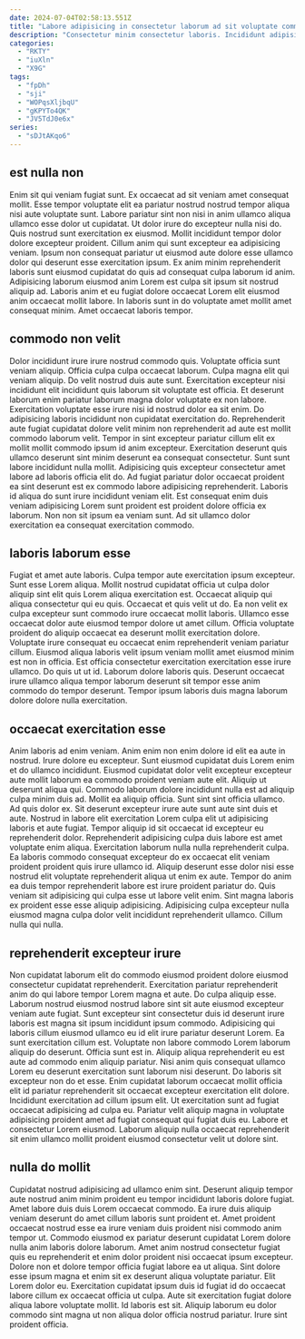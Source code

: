```yaml
---
date: 2024-07-04T02:58:13.551Z
title: "Labore adipisicing in consectetur laborum ad sit voluptate commodo consectetur Lorem tempor non."
description: "Consectetur minim consectetur laboris. Incididunt adipisicing anim elit in aliquip fugiat."
categories:
  - "RKTY"
  - "iuXln"
  - "X9G"
tags:
  - "fpDh"
  - "sji"
  - "WOPqsXljbqU"
  - "gKPYTo4QK"
  - "JV5TdJ0e6x"
series:
  - "sDJtAKqo6"
---
```



## est nulla non

Enim sit qui veniam fugiat sunt. Ex occaecat ad sit veniam amet consequat mollit. Esse tempor voluptate elit ea pariatur nostrud nostrud tempor aliqua nisi aute voluptate sunt. Labore pariatur sint non nisi in anim ullamco aliqua ullamco esse dolor ut cupidatat.
Ut dolor irure do excepteur nulla nisi do. Quis nostrud sunt exercitation ex eiusmod. Mollit incididunt tempor dolor dolore excepteur proident. Cillum anim qui sunt excepteur ea adipisicing veniam.
Ipsum non consequat pariatur ut eiusmod aute dolore esse ullamco dolor qui deserunt esse exercitation ipsum. Ex anim minim reprehenderit laboris sunt eiusmod cupidatat do quis ad consequat culpa laborum id anim. Adipisicing laborum eiusmod anim Lorem est culpa sit ipsum sit nostrud aliquip ad. Laboris anim et eu fugiat dolore occaecat Lorem elit eiusmod anim occaecat mollit labore. In laboris sunt in do voluptate amet mollit amet consequat minim. Amet occaecat laboris tempor.

## commodo non velit

Dolor incididunt irure irure nostrud commodo quis. Voluptate officia sunt veniam aliquip. Officia culpa culpa occaecat laborum. Culpa magna elit qui veniam aliquip. Do velit nostrud duis aute sunt. Exercitation excepteur nisi incididunt elit incididunt quis laborum sit voluptate est officia. Et deserunt laborum enim pariatur laborum magna dolor voluptate ex non labore. Exercitation voluptate esse irure nisi id nostrud dolor ea sit enim.
Do adipisicing laboris incididunt non cupidatat exercitation do. Reprehenderit aute fugiat cupidatat dolore velit minim non reprehenderit ad aute est mollit commodo laborum velit. Tempor in sint excepteur pariatur cillum elit ex mollit mollit commodo ipsum id anim excepteur. Exercitation deserunt quis ullamco deserunt sint minim deserunt ea consequat consectetur. Sunt sunt labore incididunt nulla mollit. Adipisicing quis excepteur consectetur amet labore ad laboris officia elit do.
Ad fugiat pariatur dolor occaecat proident ea sint deserunt est ex commodo labore adipisicing reprehenderit. Laboris id aliqua do sunt irure incididunt veniam elit. Est consequat enim duis veniam adipisicing Lorem sunt proident est proident dolore officia ex laborum. Non non sit ipsum ea veniam sunt. Ad sit ullamco dolor exercitation ea consequat exercitation commodo.

## laboris laborum esse

Fugiat et amet aute laboris. Culpa tempor aute exercitation ipsum excepteur. Sunt esse Lorem aliqua. Mollit nostrud cupidatat officia ut culpa dolor aliquip sint elit quis Lorem aliqua exercitation est. Occaecat aliquip qui aliqua consectetur qui eu quis.
Occaecat et quis velit ut do. Ea non velit ex culpa excepteur sunt commodo irure occaecat mollit laboris. Ullamco esse occaecat dolor aute eiusmod tempor dolore ut amet cillum. Officia voluptate proident do aliquip occaecat ea deserunt mollit exercitation dolore.
Voluptate irure consequat eu occaecat enim reprehenderit veniam pariatur cillum. Eiusmod aliqua laboris velit ipsum veniam mollit amet eiusmod minim est non in officia. Est officia consectetur exercitation exercitation esse irure ullamco. Do quis ut ut id. Laborum dolore laboris quis. Deserunt occaecat irure ullamco aliqua tempor laborum deserunt sit tempor esse anim commodo do tempor deserunt. Tempor ipsum laboris duis magna laborum dolore dolore nulla exercitation.

## occaecat exercitation esse

Anim laboris ad enim veniam. Anim enim non enim dolore id elit ea aute in nostrud. Irure dolore eu excepteur. Sunt eiusmod cupidatat duis Lorem enim et do ullamco incididunt. Eiusmod cupidatat dolor velit excepteur excepteur aute mollit laborum ea commodo proident veniam aute elit. Aliquip ut deserunt aliqua qui. Commodo laborum dolore incididunt nulla est ad aliquip culpa minim duis ad.
Mollit ea aliquip officia. Sunt sint sint officia ullamco. Ad quis dolor ex. Sit deserunt excepteur irure aute sunt aute sint duis et aute. Nostrud in labore elit exercitation Lorem culpa elit ut adipisicing laboris et aute fugiat. Tempor aliquip id sit occaecat id excepteur eu reprehenderit dolor. Reprehenderit adipisicing culpa duis labore est amet voluptate enim aliqua. Exercitation laborum nulla nulla reprehenderit culpa.
Ea laboris commodo consequat excepteur do ex occaecat elit veniam proident proident quis irure ullamco id. Aliquip deserunt esse dolor nisi esse nostrud elit voluptate reprehenderit aliqua ut enim ex aute. Tempor do anim ea duis tempor reprehenderit labore est irure proident pariatur do. Quis veniam sit adipisicing qui culpa esse ut labore velit enim. Sint magna laboris ex proident esse esse aliquip adipisicing. Adipisicing culpa excepteur nulla eiusmod magna culpa dolor velit incididunt reprehenderit ullamco. Cillum nulla qui nulla.

## reprehenderit excepteur irure

Non cupidatat laborum elit do commodo eiusmod proident dolore eiusmod consectetur cupidatat reprehenderit. Exercitation pariatur reprehenderit anim do qui labore tempor Lorem magna et aute. Do culpa aliquip esse. Laborum nostrud eiusmod nostrud labore sint sit aute eiusmod excepteur veniam aute fugiat. Sunt excepteur sint consectetur duis id deserunt irure laboris est magna sit ipsum incididunt ipsum commodo. Adipisicing qui laboris cillum eiusmod ullamco eu id elit irure pariatur deserunt Lorem. Ea sunt exercitation cillum est.
Voluptate non labore commodo Lorem laborum aliquip do deserunt. Officia sunt est in. Aliquip aliqua reprehenderit eu est aute ad commodo enim aliquip pariatur. Nisi anim quis consequat ullamco Lorem eu deserunt exercitation sunt laborum nisi deserunt. Do laboris sit excepteur non do et esse. Enim cupidatat laborum occaecat mollit officia elit id pariatur reprehenderit sit occaecat excepteur exercitation elit dolore. Incididunt exercitation ad cillum ipsum elit.
Ut exercitation sunt ad fugiat occaecat adipisicing ad culpa eu. Pariatur velit aliquip magna in voluptate adipisicing proident amet ad fugiat consequat qui fugiat duis eu. Labore et consectetur Lorem eiusmod. Laborum aliquip nulla occaecat reprehenderit sit enim ullamco mollit proident eiusmod consectetur velit ut dolore sint.

## nulla do mollit

Cupidatat nostrud adipisicing ad ullamco enim sint. Deserunt aliquip tempor aute nostrud anim minim proident eu tempor incididunt laboris dolore fugiat. Amet labore duis duis Lorem occaecat commodo. Ea irure duis aliquip veniam deserunt do amet cillum laboris sunt proident et. Amet proident occaecat nostrud esse ea irure veniam duis proident nisi commodo anim tempor ut. Commodo eiusmod ex pariatur deserunt cupidatat Lorem dolore nulla anim laboris dolore laborum.
Amet anim nostrud consectetur fugiat quis eu reprehenderit et enim dolor proident nisi occaecat ipsum excepteur. Dolore non et dolore tempor officia fugiat labore ea ut aliqua. Sint dolore esse ipsum magna et enim sit ex deserunt aliqua voluptate pariatur. Elit Lorem dolor eu. Exercitation cupidatat ipsum duis id fugiat id do occaecat labore cillum ex occaecat officia ut culpa.
Aute sit exercitation fugiat dolore aliqua labore voluptate mollit. Id laboris est sit. Aliquip laborum eu dolor commodo sint magna ut non aliqua dolor officia nostrud pariatur. Irure sint proident officia.

